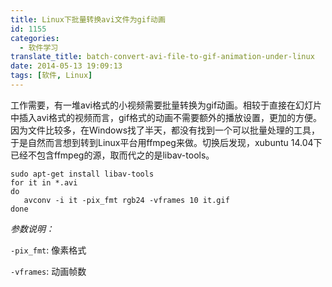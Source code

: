 ```yaml
---
title: Linux下批量转换avi文件为gif动画
id: 1155
categories:
  - 软件学习
translate_title: batch-convert-avi-file-to-gif-animation-under-linux
date: 2014-05-13 19:09:13
tags: [软件, Linux]
---
```


工作需要，有一堆avi格式的小视频需要批量转换为gif动画。相较于直接在幻灯片中插入avi格式的视频而言，gif格式的动画不需要额外的播放设置，更加的方便。因为文件比较多，在Windows找了半天，都没有找到一个可以批量处理的工具，于是自然而言想到转到Linux平台用ffmpeg来做。切换后发现，xubuntu 14.04下已经不包含ffmpeg的源，取而代之的是libav-tools。

```shell 
sudo apt-get install libav-tools
for it in *.avi
do
   avconv -i it -pix_fmt rgb24 -vframes 10 it.gif
done
```

*参数说明：*

```-pix_fmt```: 像素格式

```-vframes```: 动画帧数

